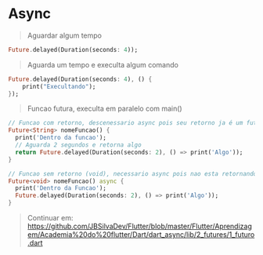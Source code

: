 # Async
>Aguardar algum tempo
```dart
Future.delayed(Duration(seconds: 4));
```
>Aguarda um tempo e execulta algum comando
```dart
Future.delayed(Duration(seconds: 4), () {
    print("Execultando");
});
```
>Funcao futura, execulta em paralelo com main()
```dart
// Funcao com retorno, descenessario async pois seu retorno ja é um futuro
Future<String> nomeFuncao() {
  print('Dentro da funcao');
  // Aguarda 2 segundos e retorna algo
  return Future.delayed(Duration(seconds: 2), () => print('Algo'));
}
```
```dart
// Funcao sem retorno (void), necessario async pois nao esta retornando um futuro
Future<void> nomeFuncao() async {
  print('Dentro da Funcao');
  Future.delayed(Duration(seconds: 2), () => print('Algo'));
}
```
> Continuar em: <br>
https://github.com/JBSilvaDev/Flutter/blob/master/Flutter/Aprendizagem/Academia%20do%20flutter/Dart/dart_async/lib/2_futures/1_futuro.dart